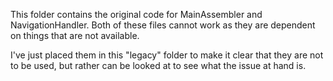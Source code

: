 This folder contains the original code for MainAssembler and NavigationHandler.
Both of these files cannot work as they are dependent on things that are not available.

I've just placed them in this "legacy" folder to make it clear that they are not to be used, but rather
can be looked at to see what the issue at hand is.

